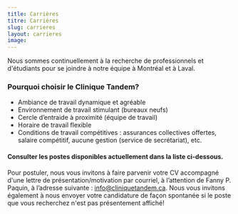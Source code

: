 ```yaml
---
title: Carrières
titre: Carrières
slug: carrieres
layout: carrieres
image:
---
```

Nous sommes continuellement à la recherche de professionnels et d'étudiants pour se joindre à notre équipe à Montréal et à Laval.

### Pourquoi choisir le Clinique Tandem?
- Ambiance de travail dynamique et agréable
- Environnement de travail stimulant (bureaux neufs)
- Cercle d’entraide à proximité (équipe de travail)
- Horaire de travail flexible
- Conditions de travail compétitives : assurances collectives offertes, salaire compétitif, aucune gestion (service de secrétariat), etc.

#### Consulter les postes disponibles actuellement dans la liste ci-dessous.
Pour postuler, nous vous invitons à faire parvenir votre CV accompagné d'une lettre de présentation/motivation par courriel, à l’attention de Fanny P. Paquin, à l’adresse suivante : info@cliniquetandem.ca. Nous vous invitons également à nous envoyer votre candidature de façon spontanée si le poste que vous recherchez n'est pas présentement affiché!
